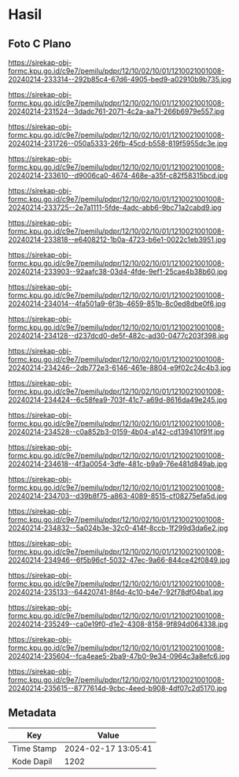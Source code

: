# Hasil

## Foto C Plano

https://sirekap-obj-formc.kpu.go.id/c9e7/pemilu/pdpr/12/10/02/10/01/1210021001008-20240214-233314--292b85c4-67d6-4905-bed9-a02910b9b735.jpg

https://sirekap-obj-formc.kpu.go.id/c9e7/pemilu/pdpr/12/10/02/10/01/1210021001008-20240214-231524--3dadc761-2071-4c2a-aa71-266b6979e557.jpg

https://sirekap-obj-formc.kpu.go.id/c9e7/pemilu/pdpr/12/10/02/10/01/1210021001008-20240214-231726--050a5333-26fb-45cd-b558-819f5955dc3e.jpg

https://sirekap-obj-formc.kpu.go.id/c9e7/pemilu/pdpr/12/10/02/10/01/1210021001008-20240214-233610--d9006ca0-4674-468e-a35f-c82f58315bcd.jpg

https://sirekap-obj-formc.kpu.go.id/c9e7/pemilu/pdpr/12/10/02/10/01/1210021001008-20240214-233725--2e7a1111-5fde-4adc-abb6-9bc71a2cabd9.jpg

https://sirekap-obj-formc.kpu.go.id/c9e7/pemilu/pdpr/12/10/02/10/01/1210021001008-20240214-233818--e6408212-1b0a-4723-b6e1-0022c1eb3951.jpg

https://sirekap-obj-formc.kpu.go.id/c9e7/pemilu/pdpr/12/10/02/10/01/1210021001008-20240214-233903--92aafc38-03d4-4fde-9ef1-25cae4b38b60.jpg

https://sirekap-obj-formc.kpu.go.id/c9e7/pemilu/pdpr/12/10/02/10/01/1210021001008-20240214-234014--4fa501a9-6f3b-4659-851b-8c0ed8dbe0f6.jpg

https://sirekap-obj-formc.kpu.go.id/c9e7/pemilu/pdpr/12/10/02/10/01/1210021001008-20240214-234128--d237dcd0-de5f-482c-ad30-0477c203f398.jpg

https://sirekap-obj-formc.kpu.go.id/c9e7/pemilu/pdpr/12/10/02/10/01/1210021001008-20240214-234246--2db772e3-6146-461e-8804-e9f02c24c4b3.jpg

https://sirekap-obj-formc.kpu.go.id/c9e7/pemilu/pdpr/12/10/02/10/01/1210021001008-20240214-234424--6c58fea9-703f-41c7-a69d-8616da49e245.jpg

https://sirekap-obj-formc.kpu.go.id/c9e7/pemilu/pdpr/12/10/02/10/01/1210021001008-20240214-234528--c0a852b3-0159-4b04-a142-cd139410f91f.jpg

https://sirekap-obj-formc.kpu.go.id/c9e7/pemilu/pdpr/12/10/02/10/01/1210021001008-20240214-234618--4f3a0054-3dfe-481c-b9a9-76e481d849ab.jpg

https://sirekap-obj-formc.kpu.go.id/c9e7/pemilu/pdpr/12/10/02/10/01/1210021001008-20240214-234703--d39b8f75-a863-4089-8515-cf08275efa5d.jpg

https://sirekap-obj-formc.kpu.go.id/c9e7/pemilu/pdpr/12/10/02/10/01/1210021001008-20240214-234832--5a024b3e-32c0-414f-8ccb-1f299d3da6e2.jpg

https://sirekap-obj-formc.kpu.go.id/c9e7/pemilu/pdpr/12/10/02/10/01/1210021001008-20240214-234946--6f5b96cf-5032-47ec-9a66-844ce42f0849.jpg

https://sirekap-obj-formc.kpu.go.id/c9e7/pemilu/pdpr/12/10/02/10/01/1210021001008-20240214-235133--64420741-8f4d-4c10-b4e7-92f78df04ba1.jpg

https://sirekap-obj-formc.kpu.go.id/c9e7/pemilu/pdpr/12/10/02/10/01/1210021001008-20240214-235249--ca0e19f0-d1e2-4308-8158-9f894d064338.jpg

https://sirekap-obj-formc.kpu.go.id/c9e7/pemilu/pdpr/12/10/02/10/01/1210021001008-20240214-235604--fca4eae5-2ba9-47b0-9e34-0964c3a8efc6.jpg

https://sirekap-obj-formc.kpu.go.id/c9e7/pemilu/pdpr/12/10/02/10/01/1210021001008-20240214-235615--8777614d-9cbc-4eed-b908-4df07c2d5170.jpg


## Metadata

| Key        | Value               |
| ---------- | ------------------- |
| Time Stamp | 2024-02-17 13:05:41 |
| Kode Dapil | 1202                |




